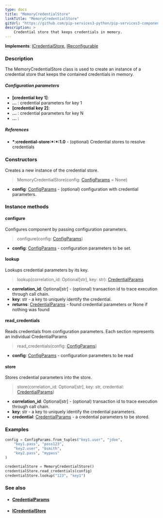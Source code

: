```yaml
---
type: docs
title: "MemoryCredentialStore"
linkTitle: "MemoryCredentialStore"
gitUrl: "https://github.com/pip-services3-python/pip-services3-components-python"
description: >
    Credential store that keeps credentials in memory.
---
```


**Implements**: [ICredentialStore](../icredential_store), [IReconfigurable](../../../commons/config/ireconfigurable)

### Description

The MemoryCredentialStore class is used to create an instance of a credential store that keeps the contained credentials in memory.

##### Configuration parameters

- **[credential key 1]**:
- **...** : credential parameters for key 1
- **[credential key 2]**:
- **...** : credential parameters for key N
- **...** :

##### References
- **\*:credential-store:\*:\*:1.0** -  (optional) Credential stores to resolve credentials



### Constructors
Creates a new instance of the credential store.

> MemoryCredentialStore(config: [ConfigParams](../../../commons/config/config_params) = None)

- **config**: [ConfigParams](../../../commons/config/config_params) - (optional) configuration with credential parameters.


### Instance methods

#### configure
Configures component by passing configuration parameters.

> configure(config: [ConfigParams](../../../commons/config/config_params))

- **config**: [ConfigParams](../../../commons/config/config_params) - configuration parameters to be set.


#### lookup
Lookups credential parameters by its key.

> lookup(correlation_id: Optional[str], key: str): [CredentialParams](../credential_params)

- **correlation_id**: Optional[str] - (optional) transaction id to trace execution through call chain.
- **key**: str - a key to uniquely identify the credential.
- **returns**: [CredentialParams](../credential_params) - found credential parameters or None if nothing was found


#### read_credentials
Reads credentials from configuration parameters.
Each section represents an individual CredentialParams

> read_credentials(config: [ConfigParams](../../../commons/config/config_params))

- **config**: [ConfigParams](../../../commons/config/config_params) - configuration parameters to be read


#### store
Stores credential parameters into the store.

> store(correlation_id: Optional[str], key: str, credential: [CredentialParams](../credential_params))

- **correlation_id**: Optional[str] - (optional) transaction id to trace execution through call chain.
- **key**: str - a key to uniquely identify the credential parameters.
- **credential**: [CredentialParams](../credential_params) - a credential parameters to be stored.

### Examples

```python
config = ConfigParams.from_tuples("key1.user", "jdoe",
    "key1.pass", "pass123",
    "key2.user", "bsmith",
    "key2.pass", "mypass"
)

credentialStore = MemoryCredentialStore()
credentialStore.read_credentials(config)
credentialStore.lookup("123", "key1")
```

### See also
- #### [CredentialParams](../credential_params)
- #### [ICredentialStore](../icredential_store)
